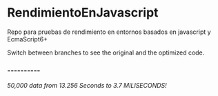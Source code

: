 # RendimientoEnJavascript
Repo para pruebas de rendimiento en entornos basados en javascript y EcmaScript6+


Switch between branches to see the original and the optimized code.
### ----------
_50,000 data_
_from 13.256 Seconds to 3.7 MILISECONDS!_
